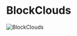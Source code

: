 # BlockClouds
![BlockClouds](https://media.discordapp.net/attachments/1188811177900380200/1189264299777064970/OIG_1.jpg?ex=659d87b0&is=658b12b0&hm=589cd668b6b5bd14a5d0c6ee74ad62b47b5a229a2d58b3252f052a8ffd65bb64&=&format=webp&width=671&height=671)
